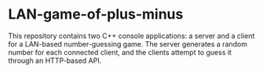 # LAN-game-of-plus-minus
This repository contains two C++ console applications: a server and a client for a LAN-based number-guessing game. The server generates a random number for each connected client, and the clients attempt to guess it through an HTTP-based API.
